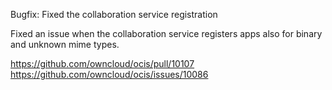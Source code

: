 Bugfix: Fixed the collaboration service registration

Fixed an issue when the collaboration service registers apps also for binary and unknown mime types.

https://github.com/owncloud/ocis/pull/10107
https://github.com/owncloud/ocis/issues/10086
